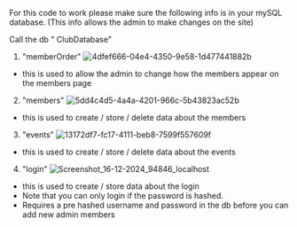 For this code to work please make sure the following info is in your mySQL database. 
(This info allows the admin to make changes on the site)

Call the db " ClubDatabase"

1.  "memberOrder"
![4dfef666-04e4-4350-9e58-1d477441882b](https://github.com/user-attachments/assets/df3d6bf2-538e-425e-ad28-1a1218a39b8a)
- this is used to allow the admin to change how the members appear on the members page

2. "members"
![5dd4c4d5-4a4a-4201-966c-5b43823ac52b](https://github.com/user-attachments/assets/e941d8b8-0615-43ca-bf05-91a661e2b41d)
- this is used to create / store / delete data about the members

3. "events"
![13172df7-fc17-4111-beb8-7599f557609f](https://github.com/user-attachments/assets/f6c7acef-caba-4f19-8345-813926e594dd)
- this is used to create / store / delete data about the events

4. "login"
![Screenshot_16-12-2024_94846_localhost](https://github.com/user-attachments/assets/e54214bc-c267-4596-9cd3-4b0c150d65b7)
- this is used to create / store data about the login
- Note that you can only login if the password is hashed.
- Requires a pre hashed username and password in the db before you can add new admin members
